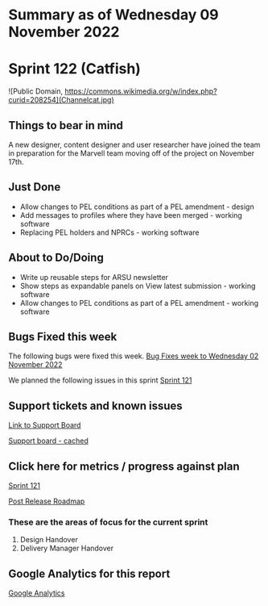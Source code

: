 # Summary as of Wednesday 09 November 2022 

# Sprint 122 (Catfish)

![Public Domain, https://commons.wikimedia.org/w/index.php?curid=208254](Channelcat.jpg)


## Things to bear in mind
A new designer, content designer and user researcher have joined the team in preparation for the Marvell team moving off of the project on November 17th.

## Just Done
* Allow changes to PEL conditions as part of a PEL amendment - design
* Add messages to profiles where they have been merged - working software
* Replacing PEL holders and NPRCs - working software

## About to Do/Doing
* Write up reusable steps for ARSU newsletter
* Show steps as expandable panels on View latest submission - working software
* Allow changes to PEL conditions as part of a PEL amendment - working software

## Bugs Fixed this week
The following bugs were fixed this week.
[Bug Fixes week to Wednesday 02 November 2022](graphs/bugs02112022.png)

We planned the following issues in this sprint 
[Sprint 121](graphs/sprint02112022.png)

## Support tickets and known issues
[Link to Support Board](https://collaboration.homeoffice.gov.uk/jira/secure/RapidBoard.jspa?rapidView=1717&selectedIssue=ASSB-253)

[Support board - cached](graphs/supportBoard02112022.png)

## Click here for metrics / progress against plan
[Sprint 121](graphs/progress02112022.png)

[Post Release Roadmap](graphs/roadmap02112022.png)

### These are the areas of focus for the current sprint
1. Design Handover
2. Delivery Manager Handover

## Google Analytics for this report
[Google Analytics](graphs/GA02112022.png)
